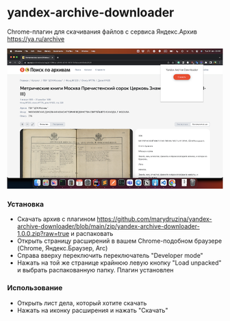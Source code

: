 # yandex-archive-downloader

Chrome-плагин для скачивания файлов с сервиса Яндекс.Архив https://ya.ru/archive

![screenshoot](https://github.com/marydruzina/yandex-archive-downloader/blob/main/screenshoot.png)

### Установка
* Скачать архив с плагином https://github.com/marydruzina/yandex-archive-downloader/blob/main/zip/yandex-archive-downloader-1.0.0.zip?raw=true и распаковать
* Открыть страницу расширений в вашем Chrome-подобном браузере (Chrome, Яндекс.Браузер, Arc)
* Справа вверху переключить переключатель "Developer mode"
* Нажать на той же странице крайнюю левую кнопку "Load unpacked" и выбрать распакованную папку. Плагин установлен

### Использование
* Открыть лист дела, который хотите скачать
* Нажать на иконку расширения и нажать "Скачать"